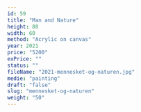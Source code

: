 ```yaml
---
id: 59
title: "Man and Nature"
height: 80
width: 60
method: "Acrylic on canvas"
year: 2021
price: "5200"
exPrice: ""
status: ""
fileName: "2021-mennesket-og-naturen.jpg"
medie: "painting"
draft: "false"
slug: "mennesket-og-naturen"
weight: "50"
---
```

